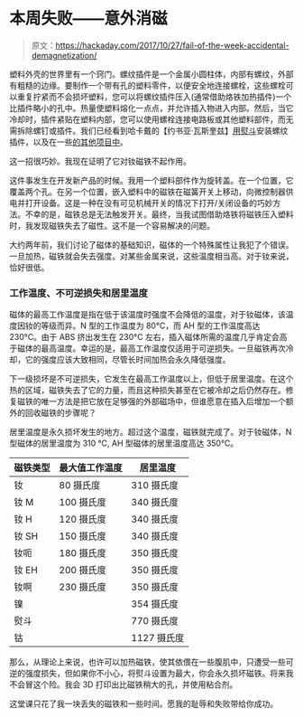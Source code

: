 # 本周失败——意外消磁

> 原文：<https://hackaday.com/2017/10/27/fail-of-the-week-accidental-demagnetization/>

塑料外壳的世界里有一个窍门。螺纹插件是一个金属小圆柱体，内部有螺纹，外部有粗糙的边缘。要制作一个带有孔的塑料零件，以便安全地连接螺栓，这些螺栓可以重复拧紧而不会损坏塑料，您可以将螺纹插件压入(通常借助烙铁加热插件)一个比插件略小的孔中。热量使塑料熔化一点点，并允许插入物进入内部。然后，当它冷却时，插件紧贴在塑料内部，您可以使用螺栓连接电路板或其他塑料部件，而无需拆除螺钉或插件。我们已经看到哈卡戴的【约书亚·瓦斯奎兹】[用熨斗](https://hackaday.com/2016/08/04/how-to-build-anything-with-delrin-and-a-laser-cutter-part-iii/)安装螺纹插件，以及在一些[的其他项目中](https://hackaday.com/2015/08/31/custom-threaded-inserts-for-3d-printing)。

这一招很巧妙。我现在证明了它对钕磁铁不起作用。

这件事发生在开发新产品的时候。我用一个塑料部件作为旋转盖。在一个位置，它覆盖两个孔。在另一个位置，嵌入塑料中的磁铁在磁簧开关上移动，向微控制器供电并打开设备。这是一种在没有可见机械开关的情况下打开/关闭设备的巧妙方法。不幸的是，磁铁总是无法触发开关。最终，当我试图借助烙铁将磁铁压入塑料时，我发现磁铁失去了磁性。这不是一个容易解决的问题。

大约两年前，我们讨论了磁体的基础知识，磁体的一个特殊属性让我犯了个错误。一旦加热，磁铁就会失去强度。对某些金属来说，这些温度相当高。对于钕来说，恰好很低。

### 工作温度、不可逆损失和居里温度

磁体的最高工作温度是指在低于该温度时强度不会降低的温度，对于钕磁体，该温度因钕的等级而异。N 型的工作温度为 80°C，而 AH 型的工作温度高达 230°C。由于 ABS 挤出发生在 230°C 左右，插入磁体所需的温度几乎肯定会高于磁体的最高温度。幸运的是，最高工作温度仅适用于可逆损失。一旦磁铁再次冷却，它的强度应该大致相同，尽管长时间加热会永久降低强度。

下一级损坏是不可逆损失，它发生在最高工作温度以上，但低于居里温度。在这个热的区域，磁铁失去了它的力量，而且这种损失甚至在它被冷却之后仍然存在。修复磁铁的唯一方法是把它放在足够强的外部磁场中，但谁愿意在插入后增加一个额外的回收磁铁的步骤呢？

居里温度是永久损坏发生的地方。超过这个温度，磁铁就完成了。对于钕磁体，N 型磁体的居里温度为 310 ℃, AH 型磁体的居里温度高达 350℃。

| 磁铁类型 | 最大值工作温度 | 居里温度 |
| --- | --- | --- |
| 钕 | 80 摄氏度 | 310 摄氏度 |
| 钕 M | 100 摄氏度 | 340 摄氏度 |
| 钕 H | 120 摄氏度 | 340 摄氏度 |
| 钕 SH | 150 摄氏度 | 340 摄氏度 |
| 钕呃 | 180 摄氏度 | 350 摄氏度 |
| 钕 EH | 200 摄氏度 | 350 摄氏度 |
| 钕啊 | 230 摄氏度 | 350 摄氏度 |
| 镍 |  | 354 摄氏度 |
| 熨斗 |  | 770 摄氏度 |
| 钴 |  | 1127 摄氏度 |

那么，从理论上来说，也许可以加热磁铁，使其依偎在一些腹肌中，只遭受一些可逆的强度损失，但如果你不小心，将熨斗设置为最大，你会永久损坏磁铁。将来我不会冒这个险。我会 3D 打印出比磁铁稍大的孔，并使用粘合剂。

这堂课只花了我一块丢失的磁铁和一些时间。愿我的耻辱和失败带给你成功。